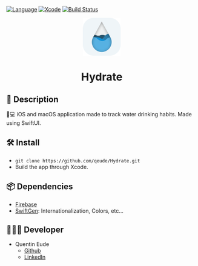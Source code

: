 [![Language](https://img.shields.io/badge/Swift-5.3-brightgreen.svg)](http://swift.org)
[![Xcode](https://img.shields.io/badge/Xcode-12.0-brightgreen.svg)](https://developer.apple.com/download/more/)
[![Build Status](https://app.bitrise.io/app/57ecd358b2e0c138/status.svg?token=aiwBQ5fwXYegPLMK-EeM8A&branch=develop)](https://app.bitrise.io/app/57ecd358b2e0c138)


<div align=center><img src="icon_rounded.png" align=center height="100"></div>
<h1 align=center>Hydrate</h1>

## 📖 Description
📱💻 iOS and macOS application made to track water drinking habits. Made using SwiftUI.

## 🛠 Install
* `git clone https://github.com/qeude/Hydrate.git`
* Build the app through Xcode.

## 📦 Dependencies
* [Firebase](https://github.com/firebase/firebase-ios-sdk)
* [SwiftGen](https://github.com/SwiftGen/SwiftGen): Internationalization, Colors, etc...

## 👨🏻‍💻 Developer
* Quentin Eude
    * [Github](https://github.com/qeude)
    * [LinkedIn](https://www.linkedin.com/in/quentineude/)